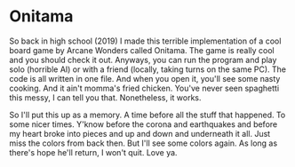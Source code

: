 # Onitama

So back in high school (2019) I made this terrible implementation of a cool board game by Arcane Wonders called Onitama. The game is really cool and you should check it out. Anyways, you can run the program and play solo (horrible AI) or with a friend (locally, taking turns on the same PC). The code is all written in one file. And when you open it, you'll see some nasty cooking. And it ain't momma's fried chicken. You've never seen spaghetti this messy, I can tell you that. Nonetheless, it works. 

So I'll put this up as a memory. A time before all the stuff that happened. To some nicer times. Y'know before the corona and earthquakes and before my heart broke into pieces and up and down and underneath it all. Just miss the colors from back then. But I'll see some colors again. As long as there's hope he'll return, I won't quit. Love ya.
